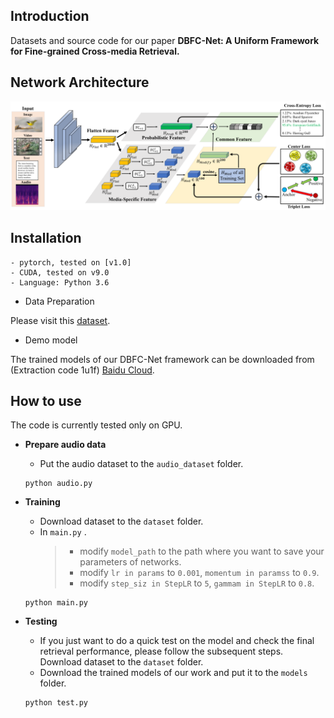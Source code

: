 Introduction
---
Datasets and source code for our paper **DBFC-Net: A Uniform Framework for Fine-grained Cross-media Retrieval.**


Network Architecture
---
![Alt text](https://github.com/18205097282/DBFC-Net/blob/master/ScreenShots/11.png)


Installation
---

 ```
- pytorch, tested on [v1.0]
- CUDA, tested on v9.0
- Language: Python 3.6
 ```
- Data Preparation

Please visit this [dataset](http://59.108.48.34/tiki/FGCrossNet/).

- Demo model

The trained models of our DBFC-Net framework can be downloaded from (Extraction code 1u1f) [Baidu Cloud](https://pan.baidu.com/s/14_XWs5tR53KKG2hUHKadFQ).

How to use
---
The code is currently tested only on GPU.

   * **Prepare audio data**  
      * Put the audio dataset to the ```audio_dataset``` folder.
       ```
       python audio.py
       ```

  * **Training**  
      * Download dataset to the ```dataset``` folder.
      * In ```main.py```  .
        >* modify ```model_path``` to the path where you want to save your parameters of networks.
        >*  modify ```lr in params``` to ```0.001```, ```momentum in paramss```  to ```0.9```.  
        >*  modify ```step_siz in StepLR``` to ```5```, ```gammam in StepLR```  to ```0.8```.    
       ```
       python main.py
       ```

* **Testing**  
     * If you just want to do a quick test on the model and check the final retrieval performance, please follow the subsequent steps.
     Download dataset to the ```dataset``` folder.
     * Download the trained models of our work  and put it to the  ```models``` folder.
     ``` 
     python test.py
     ```
